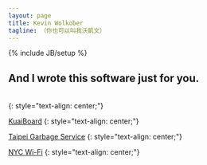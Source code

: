 ```yaml
---
layout: page
title: Kevin Wolkober
tagline: （你也可以叫我沃凱文）
---
```

{% include JB/setup %}

## And I wrote this software just for you.
<br />
{: style="text-align: center;"}

[KuaiBoard](http://www.kuaiboard.com/)
{: style="text-align: center;"}

[Taipei Garbage Service](https://itunes.apple.com/us/app/taipei-garbage-service/id1008766409?mt=8)
{: style="text-align: center;"}

[NYC Wi-Fi](https://itunes.apple.com/us/app/nyc-wi-fi/id592003101?mt=8&uo=4)
{: style="text-align: center;"}
